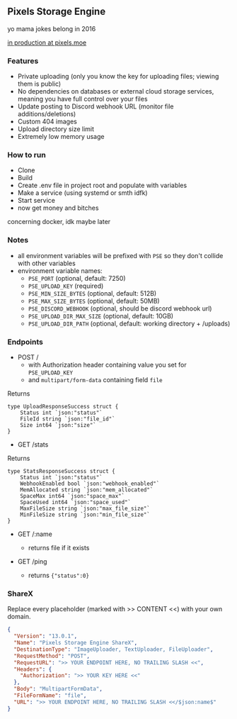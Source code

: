## Pixels Storage Engine

yo mama jokes belong in 2016 

[in production at pixels.moe](https://pixels.moe)

### Features

- Private uploading (only you know the key for uploading files; viewing them is public)
- No dependencies on databases or external cloud storage services, meaning you have full control over your files
- Update posting to Discord webhook URL (monitor file additions/deletions)
- Custom 404 images
- Upload directory size limit
- Extremely low memory usage

### How to run

- Clone
- Build
- Create .env file in project root and populate with variables
- Make a service (using systemd or smth idfk)
- Start service
- now get money and bitches

concerning docker, idk maybe later

### Notes

- all environment variables will be prefixed with `PSE` so they don't collide with other variables
- environment variable names:
    - `PSE_PORT` (optional, default: 7250)
    - `PSE_UPLOAD_KEY` (required)
    - `PSE_MIN_SIZE_BYTES` (optional, default: 512B)
    - `PSE_MAX_SIZE_BYTES` (optional, default: 50MB)
    - `PSE_DISCORD_WEBHOOK` (optional, should be discord webhook url)
    - `PSE_UPLOAD_DIR_MAX_SIZE` (optional, default: 10GB)
    - `PSE_UPLOAD_DIR_PATH` (optional, default: working directory + /uploads)
    
### Endpoints

- POST / 
    - with Authorization header containing value you set for `PSE_UPLOAD_KEY`
    - and `multipart/form-data` containing field `file`
    
Returns
```
type UploadResponseSuccess struct {
	Status int `json:"status"`
	FileId string `json:"file_id"`
	Size int64 `json:"size"`
}
```
    
- GET /stats

Returns
```
type StatsResponseSuccess struct {
	Status int `json:"status"`
	WebhookEnabled bool `json:"webhook_enabled"`
	MemAllocated string `json:"mem_allocated"`
	SpaceMax int64 `json:"space_max"`
	SpaceUsed int64 `json:"space_used"`
	MaxFileSize string `json:"max_file_size"`
	MinFileSize string `json:"min_file_size"`
}
```

- GET /:name
    - returns file if it exists
    
- GET /ping
    - returns `{"status":0}`
    
### ShareX

Replace every placeholder (marked with >> CONTENT <<) with your own domain.

```json
{
  "Version": "13.0.1",
  "Name": "Pixels Storage Engine ShareX",
  "DestinationType": "ImageUploader, TextUploader, FileUploader",
  "RequestMethod": "POST",
  "RequestURL": ">> YOUR ENDPOINT HERE, NO TRAILING SLASH <<",
  "Headers": {
    "Authorization": ">> YOUR KEY HERE <<"
  },
  "Body": "MultipartFormData",
  "FileFormName": "file",
  "URL": ">> YOUR ENDPOINT HERE, NO TRAILING SLASH <</$json:name$"
}
```